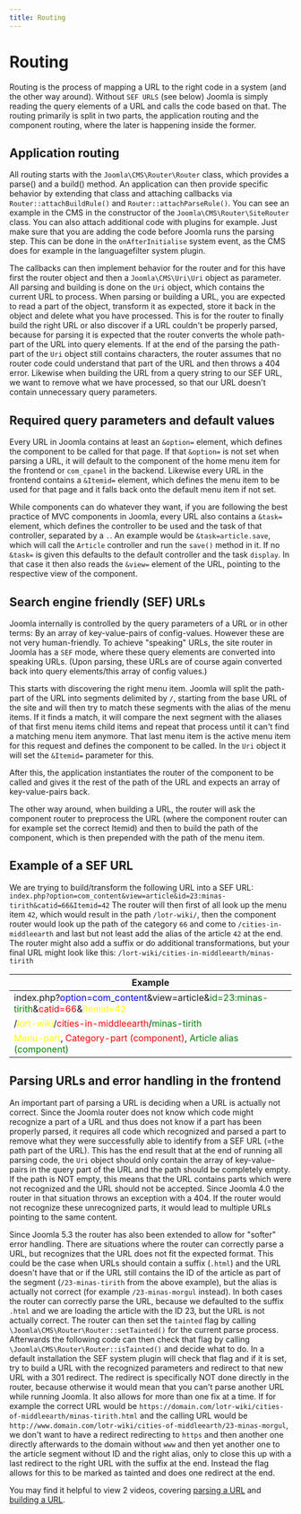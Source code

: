 ```yaml
---
title: Routing
---
```


Routing
=======
Routing is the process of mapping a URL to the right code in a system (and the other way around). Without `SEF URLS` (see below) Joomla is simply reading the query elements of a URL and calls the code based on that. The routing primarily is split in two parts, the application routing and the component routing, where the later is happening inside the former.

## Application routing
All routing starts with the `Joomla\CMS\Router\Router` class, which provides a parse() and a build() method. An application can then provide specific behavior by extending that class and attaching callbacks via `Router::attachBuildRule()` and `Router::attachParseRule()`. You can see an example in the CMS in the constructor of the `Joomla\CMS\Router\SiteRouter` class. You can also attach additional code with plugins for example. Just make sure that you are adding the code before Joomla runs the parsing step. This can be done in the `onAfterInitialise` system event, as the CMS does for example in the languagefilter system plugin.

The callbacks can then implement behavior for the router and for this have first the router object and then a `Joomla\CMS\Uri\Uri` object as parameter. All parsing and building is done on the `Uri` object, which contains the current URL to process. When parsing or building a URL, you are expected to read a part of the object, transform it as expected, store it back in the object and delete what you have processed. This is for the router to finally build the right URL or also discover if a URL couldn't be properly parsed, because for parsing it is expected that the router converts the whole path-part of the URL into query elements. If at the end of the parsing the path-part of the `Uri` object still contains characters, the router assumes that no router code could understand that part of the URL and then throws a 404 error. Likewise when building the URL from a query string to our SEF URL, we want to remove what we have processed, so that our URL doesn't contain unnecessary query parameters.

## Required query parameters and default values
Every URL in Joomla contains at least an `&option=` element, which defines the component to be called for that page. If that `&option=` is not set when parsing a URL, it will default to the component of the home menu item for the frontend or `com_cpanel` in the backend. Likewise every URL in the frontend contains a `&Itemid=` element, which defines the menu item to be used for that page and it falls back onto the default menu item if not set.

While components can do whatever they want, if you are following the best practice of MVC components in Joomla, every URL also contains a `&task=` element, which defines the controller to be used and the task of that controller, separated by a `.`. An example would be `&task=article.save`, which will call the `Article` controller and run the `save()` method in it. If no `&task=` is given this defaults to the default controller and the task `display`. In that case it then also reads the `&view=` element of the URL, pointing to the respective view of the component.

## Search engine friendly (SEF) URLs
Joomla internally is controlled by the query parameters of a URL or in other terms: By an array of key-value-pairs of config-values. However these are not very human-friendly. To achieve "speaking" URLs, the site router in Joomla has a `SEF` mode, where these query elements are converted into speaking URLs. (Upon parsing, these URLs are of course again converted back into query elements/this array of config values.)

This starts with discovering the right menu item. Joomla will split the path-part of the URL into segments delimited by `/`, starting from the base URL of the site and will then try to match these segments with the alias of the menu items. If it finds a match, it will compare the next segment with the aliases of that first menu items child items and repeat that process until it can't find a matching menu item anymore. That last menu item is the active menu item for this request and defines the component to be called. In the `Uri` object it will set the `&Itemid=` parameter for this.

After this, the application instantiates the router of the component to be called and gives it the rest of the path of the URL and expects an array of key-value-pairs back.

The other way around, when building a URL, the router will ask the component router to preprocess the URL (where the component router can for example set the correct Itemid) and then to build the path of the component, which is then prepended with the path of the menu item.

## Example of a SEF URL
We are trying to build/transform the following URL into a SEF URL: `index.php?option=com_content&view=article&id=23:minas-tirith&catid=66&Itemid=42`
The router will then first of all look up the menu item `42`, which would result in the path `/lotr-wiki/`, then the component router would look up the path of the category `66` and come to `/cities-in-middleearth` and last but not least add the alias of the article `42` at the end. The router might also add a suffix or do additional transformations, but your final URL might look like this: `/lort-wiki/cities-in-middleearth/minas-tirith`

| Example                                                                                                                                                                                                           |
|-------------------------------------------------------------------------------------------------------------------------------------------------------------------------------------------------------------------|
| index.php?<span style="color:blue">option=com_content</span>&view=article&<span style="color:green">id=23:minas-tirith</span>&<span style="color:red">catid=66</span>&<span style="color:yellow">Itemid=42</span> |
| /<span style="color:yellow">lort-wiki</span>/<span style="color:red">cities-in-middleearth</span>/<span style="color:green">minas-tirith</span>                                                                   |
| <span style="color:yellow">Menu-part</span>, <span style="color:red">Category-part (component)</span>, <span style="color:green">Article alias (component)</span>                                                 |

## Parsing URLs and error handling in the frontend
An important part of parsing a URL is deciding when a URL is actually not correct. Since the Joomla router does not know which code might recognize a part of a URL and thus does not know if a part has been properly parsed, it requires all code which recognized and parsed a part to remove what they were successfully able to identify from a SEF URL (=the path part of the URL). This has the end result that at the end of running all parsing code, the `Uri` object should only contain the array of key-value-pairs in the query part of the URL and the path should be completely empty. If the path is NOT empty, this means that the URL contains parts which were not recognized and the URL should not be accepted. Since Joomla 4.0 the router in that situation throws an exception with a 404. If the router would not recognize these unrecognized parts, it would lead to multiple URLs pointing to the same content.

Since Joomla 5.3 the router has also been extended to allow for "softer" error handling. There are situations where the router can correctly parse a URL, but recognizes that the URL does not fit the expected format. This could be the case when URLs should contain a suffix (`.html`) and the URL doesn't have that or if the URL still contains the ID of the article as part of the segment (`/23-minas-tirith` from the above example), but the alias is actually not correct (for example `/23-minas-morgul` instead). In both cases the router can correctly parse the URL, because we defaulted to the suffix `.html` and we are loading the article with the ID 23, but the URL is not actually correct. The router can then set the `tainted` flag by calling `\Joomla\CMS\Router\Router::setTainted()` for the current parse process. Afterwards the following code can then check that flag by calling `\Joomla\CMS\Router\Router::isTainted()` and decide what to do. In a default installation the SEF system plugin will check that flag and if it is set, try to build a URL with the recognized parameters and redirect to that new URL with a 301 redirect. The redirect is specifically NOT done directly in the router, because otherwise it would mean that you can't parse another URL while running Joomla. It also allows for more than one fix at a time. If for example the correct URL would be `https://domain.com/lotr-wiki/cities-of-middleearth/minas-tirith.html` and the calling URL would be `http://www.domain.com/lotr-wiki/cities-of-middleearth/23-minas-morgul`, we don't want to have a redirect redirecting to `https` and then another one directly afterwards to the domain without `www` and then yet another one to the article segment without ID and the right alias, only to close this up with a last redirect to the right URL with the suffix at the end. Instead the flag allows for this to be marked as tainted and does one redirect at the end.

You may find it helpful to view 2 videos, covering [parsing a URL](https://youtu.be/zqyjRuVaT8M) and [building a URL](https://youtu.be/d1WoRbXcvkw).
